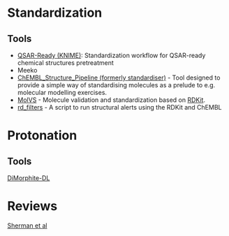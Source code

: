 # Standardization

## Tools

- [QSAR-Ready (KNIME)](https://github.com/NIEHS/QSAR-ready): Standardization workflow for QSAR-ready chemical structures pretreatment
- Meeko
- [ChEMBL_Structure_Pipeline (formerly standardiser)](https://github.com/chembl/ChEMBL_Structure_Pipeline) - Tool designed to provide a simple way of standardising molecules as a prelude to e.g. molecular modelling exercises.
- [MolVS](https://github.com/mcs07/MolVS) - Molecule validation and standardization based on [RDKit](http://www.rdkit.org/).
- [rd_filters](https://github.com/PatWalters/rd_filters) - A script to run structural alerts using the RDKit and ChEMBL

# Protonation

## Tools

[DiMorphite-DL](<https://durrantlab.pitt.edu/dimorphite-dl/>)

# Reviews

[Sherman et al](https://pubmed.ncbi.nlm.nih.gov/23579614/)